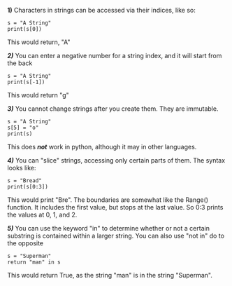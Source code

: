 **1)** Characters in strings can be accessed via their indices, like so:

```
s = "A String"
print(s[0])
```

This would return, "A"

***2)*** You can enter a negative number for a string index, and it will start from the back

```
s = "A String"
print(s[-1])
```

This would return "g"

***3)*** You cannot change strings after you create them. They are immutable.

```
s = "A String"
s[5] = "o"
print(s)
```

This does ***not*** work in python, although it may in other languages.

***4)*** You can "slice" strings, accessing only certain parts of them. The syntax looks like:

```
s = "Bread"
print(s[0:3])
```

This would print "Bre". The boundaries are somewhat like the Range() function. It includes the first value, but stops at the last value. So 0:3 prints the values at 0, 1, and 2.

***5)*** You can use the keyword "in" to determine whether or not a certain substring is contained within a larger string. You can also use "not in" do to the opposite

```
s = "Superman"
return "man" in s
```

This would return True, as the string "man" is in the string "Superman".
